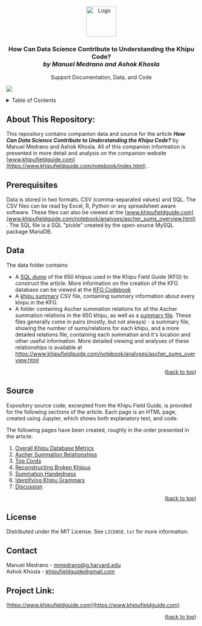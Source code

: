 <a name="readme-top"></a>

<br />
<div align="center">
  <a href="https://www.khipufieldguide.com/">
    <img src="https://www.khipufieldguide.com/notebook/images/khipu_field_guide_logo.jpg" alt="Logo" width="80" height="80">
  </a>

  <h3 align="center">How Can Data Science Contribute to Understanding the Khipu Code?<br/><i>by Manuel Medrano and Ashok Khosla</i></h3>

  <p align="center">
    Support Documentation, Data, and Code
  </p>
</div>

[![][fieldguide_image]](https://www.khipufieldguide.com)

<details>
  <summary>Table of Contents</summary>
  <ol>
    <li><a href="#about-this-repository">About This Repository</a> </li>
    <li><a href="#prerequisites">Prerequisites</a></li></li>
    <li><a href="#data">Data</a></li>
    <li><a href="#source">Source</a></li>
    <li><a href="#license">License</a></li>
    <li><a href="#contact">Contact</a></li>
  </ol>
</details>

## About This Repository:
This repository contains companion data and source for the article ***How Can Data Science Contribute to Understanding the Khipu Code?*** by Manuel Medrano and Ashok Khosla. All of this companion information is presented in more detail and analysis on the companion website [www.khipufieldguide.com](https://www.khipufieldguide.com/notebook/index.html) .

## Prerequisites
Data is stored in two formats, CSV (comma-separated values) and SQL. The CSV files can be read by Excel, R, Python or any spreadsheet aware software. These files can also be viewed at the [www.khipufieldguide.com](www.khipufieldguide.com/notebook/analyses/ascher_sums_overview.html). The SQL file is a SQL "pickle" created by the open-source MySQL package MariaDB.

## Data
The data folder contains:

* A [SQL *dump*](./data/KFG_DB.SQL) of the 650 khipus used in the Khipu Field Guide (KFG) to construct the article. More information on the creation of the KFG database can be viewed at the [KFG Codebook](https://www.khipufieldguide.com/databook/Database_Build.html)
* A [khipu summary](./data/khipu_summary.csv) CSV file, containing summary information about every khipu in the KFG.
* A folder containing Ascher summation relations for all the Ascher summation relations in the 650 khipu, as well as a [summary file](./data/ascher_sum/relations/ascher_sum_relationships.csv).
  These files generally come in pairs (mostly, but not always) - a summary file, showing the number of sums/relations for each khipu, and a more detailed relations file, containing each summation and it's location and other useful information.
  More detailed viewing and analyses of these relationships is available at https://www.khipufieldguide.com/notebook/analyses/ascher_sums_overview.html

<p align="right">(<a href="#readme-top">back to top</a>)</p>

## Source
Expository source code, excerpted from the Khipu Field Guide, is provided for the following sections of the article. Each page is an HTML page, created using Jupyter, which shows both explanatory text, and code.

The following pages have been created, roughly in the order presented in the article:

  1. [Overall Khipu Database Metrics](./source/01_general_khipu_info.html)
  2. [Ascher Summation Relationships](./source/02_ascher_sum_relationships.html)
  3. [Top Cords](./source/03_top_cord_studies.html)
  4. [Reconstructing Broken Khipus](./source/04_reconstructing_broken_khipus.html)
  5. [Summation Handedness](./source/05_summation_handedness.html)
  6. [Identifying Khipu Grammars](./source/06_khipu_grammars.html)
  7. [Discussion](./source/07_discussion.html)

  <p align="right">(<a href="#readme-top">back to top</a>)</p>

## License
Distributed under the MIT License. See `LICENSE.txt` for more information.

## Contact
Manuel Medrano - mmedrano@g.harvard.edu<br/>
Ashok Khosla - khipufieldguide@gmail.com

## Project Link:
[https://www.khipufieldguide.com](https://www.khipufieldguide.com)

<p align="right">(<a href="#readme-top">back to top</a>)</p>

<!-- MARKDOWN LINKS & IMAGES -->
[fieldguide_image]: https://www.khipufieldguide.com/sketchbook/images/khipu/UR231_wide.jpg
[Bootstrap.com]: https://img.shields.io/badge/Bootstrap-563D7C?style=for-the-badge&logo=bootstrap&logoColor=white
[Bootstrap-url]: https://getbootstrap.com
